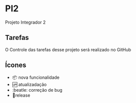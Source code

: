 # PI2

Projeto Integrador 2

## Tarefas

O Controle das tarefas desse projeto será realizado no GitHub

## Ícones

- :package: nova funcionalidade
- :up: atualizadação
- :beatle: correção de bug
- :checkered_flag:release
